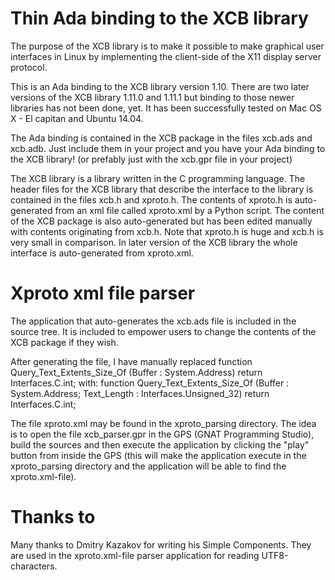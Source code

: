 # Thin Ada binding to the XCB library
The purpose of the XCB library is to make it possible to make graphical user interfaces in Linux by implementing the client-side of the X11 display server protocol.

This is an Ada binding to the XCB library version 1.10. There are two later versions of the XCB library 1.11.0 and 1.11.1 but binding to those newer libraries has not been done, yet. It has been successfully tested on Mac OS X - El capitan and Ubuntu 14.04.

The Ada binding is contained in the XCB package in the files xcb.ads and xcb.adb. Just include them in your project and you have your Ada binding to the XCB library! (or prefably just with the xcb.gpr file in your project)

The XCB library is a library written in the C programming language. The header files for the XCB library that describe the interface to the library is contained in the files xcb.h and xproto.h. The contents of xproto.h is auto-generated from an xml file called xproto.xml by a Python script. The content of the XCB package is also auto-generated but has been edited manually with contents originating from xcb.h. Note that xproto.h is huge and xcb.h is very small in comparison. In later version of the XCB library the whole interface is auto-generated from xproto.xml.

# Xproto xml file parser
The application that auto-generates the xcb.ads file is included in the source tree. It is included to empower users to change the contents of the XCB package if they wish.

After generating the file, I have manually replaced
   function Query_Text_Extents_Size_Of (Buffer : System.Address) return Interfaces.C.int;
with:
   function Query_Text_Extents_Size_Of (Buffer      : System.Address;
                                        Text_Length : Interfaces.Unsigned_32) return Interfaces.C.int;

The file xproto.xml may be found in the xproto_parsing directory. The idea is to open the file xcb_parser.gpr in the GPS (GNAT Programming Studio), build the sources and then execute the application by clicking the "play" button from inside the GPS (this will make the application execute in the xproto_parsing directory and the application will be able to find the xproto.xml-file).

# Thanks to
Many thanks to Dmitry Kazakov for writing his Simple Components. They are used in the xproto.xml-file parser application for reading UTF8-characters.
